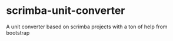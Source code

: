 # scrimba-unit-converter
A unit converter based on scrimba projects with a ton of help from bootstrap


